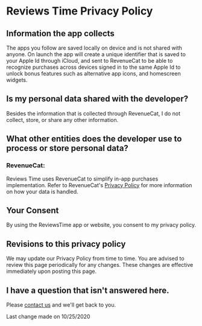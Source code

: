 # Reviews Time Privacy Policy

## Information the app collects
The apps you follow are saved locally on device and is not shared with anyone. On launch the app will create a unique identifier that is saved to your Apple Id through iCloud, and sent to RevenueCat to be able to recognize purchases across devices signed in to the same Apple Id to unlock bonus features such as alternative app icons, and homescreen widgets.

## Is my personal data shared with the developer?
Besides the information that is collected through RevenueCat, I do not collect, store, or share any other information.

## What other entities does the developer use to process or store personal data?
### RevenueCat:
Reviews Time uses RevenueCat to simplify in-app purchases implementation. Refer to RevenueCat's [Privacy Policy](https://www.revenuecat.com/privacy) for more information on how your data is handled.

## Your Consent
By using the ReviewsTime app or website, you consent to my privacy policy.

## Revisions to this privacy policy
We may update our Privacy Policy from time to time. You are advised to review this page periodically for any changes. These changes are effective immediately upon posting this page.

## I have a question that isn't answered here.
Please [contact us](maxlitteral+ReviewsTimeSupport@gmail.com) and we'll get back to you.

Last change made on 10/25/2020
